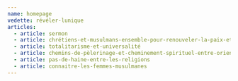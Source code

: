 ```yaml
---
name: homepage
vedette: révéler-lunique
articles:
  - article: sermon
  - article: chrétiens-et-musulmans-ensemble-pour-renouveler-la-paix-et-le-respect-réciproque-des-préceptes-et-des-festivités-religieuses-en-terre-sainte
  - article: totalitarisme-et-universalité
  - article: chemins-de-pèlerinage-et-cheminement-spirituel-entre-orient-et-occident
  - article: pas-de-haine-entre-les-religions
  - article: connaitre-les-femmes-musulmanes
---
```


